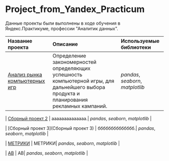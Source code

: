 # Project_from_Yandex_Practicum
Данные проекты были выполнены в ходе обучения в Яндекс.Практикуме, профессии "Аналитик данных".

| Название проекта | Описание | Используемые библиотеки | 
| :---------------------- | :---------------------- | :---------------------- |
| [Анализ рынка компьютерных игр](https://github.com/aimershik/Project_from_Yandex_Practicum/blob/aimershik/project/%D0%90%D0%BD%D0%B0%D0%BB%D0%B8%D0%B7%20%D1%80%D1%8B%D0%BD%D0%BA%D0%B0%20%D0%BA%D0%BE%D0%BC%D0%BF%D1%8C%D1%8E%D1%82%D0%B5%D1%80%D0%BD%D1%8B%D1%85.ipynb) | Определение закономерностей определяющих успешность компьютерной игры, для дальнейшего выбора продукта и планирования рекламных кампаний.| *pandas*, *seaborn*, *matplotlib* |

| [Сборный проект 2](games) | аааааааааааааа.| *pandas*, *seaborn*, *matplotlib* |

| [Сборный проект 3](Сборный проект 3) | бббббббббббббб.| *pandas*, *seaborn*, *matplotlib* |

| [МЕТРИКИ](МЕТРИКИ) | МЕТРИКИ| *pandas*, *seaborn*, *matplotlib* |

| [АВ](АВ) | АВ| *pandas*, *seaborn*, *matplotlib* |
